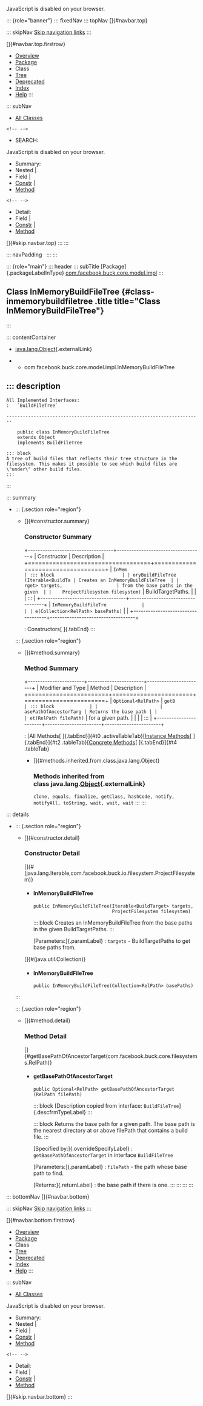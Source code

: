 <div>

JavaScript is disabled on your browser.

</div>

::: {role="banner"}
::: fixedNav
::: topNav
[]{#navbar.top}

::: skipNav
[Skip navigation links](#skip.navbar.top "Skip navigation links")
:::

[]{#navbar.top.firstrow}

-   [Overview](../../../../../../index.html)
-   [Package](package-summary.html)
-   Class
-   [Tree](package-tree.html)
-   [Deprecated](../../../../../../deprecated-list.html)
-   [Index](../../../../../../index-all.html)
-   [Help](../../../../../../help-doc.html)
:::

::: subNav
-   [All Classes](../../../../../../allclasses.html)

```{=html}
<!-- -->
```
-   SEARCH:

<div>

<div>

JavaScript is disabled on your browser.

</div>

</div>

<div>

-   Summary: 
-   Nested \| 
-   Field \| 
-   [Constr](#constructor.summary) \| 
-   [Method](#method.summary)

```{=html}
<!-- -->
```
-   Detail: 
-   Field \| 
-   [Constr](#constructor.detail) \| 
-   [Method](#method.detail)

</div>

[]{#skip.navbar.top}
:::
:::

::: navPadding
 
:::
:::

::: {role="main"}
::: header
::: subTitle
[Package]{.packageLabelInType} [com.facebook.buck.core.model.impl](package-summary.html)
:::

## Class InMemoryBuildFileTree {#class-inmemorybuildfiletree .title title="Class InMemoryBuildFileTree"}
:::

::: contentContainer
-   [java.lang.Object](http://docs.oracle.com/javase/7/docs/api/java/lang/Object.html?is-external=true "class or interface in java.lang"){.externalLink}

-   -   com.facebook.buck.core.model.impl.InMemoryBuildFileTree

::: description
-   

    All Implemented Interfaces:
    :   `BuildFileTree`

    ------------------------------------------------------------------------

        public class InMemoryBuildFileTree
        extends Object
        implements BuildFileTree

    ::: block
    A tree of build files that reflects their tree structure in the
    filesystem. This makes it possible to see which build files are
    \"under\" other build files.
    :::
:::

::: summary
-   ::: {.section role="region"}
    -   []{#constructor.summary}

        ### Constructor Summary

        +-----------------------------------+-----------------------------------+
        | Constructor                       | Description                       |
        +===================================+===================================+
        | `InMem                            | ::: block                         |
        | oryBuildFileTree​(Iterable<BuildTa | Creates an InMemoryBuildFileTree  |
        | rget> targets,                    | from the base paths in the given  |
        |    ProjectFilesystem filesystem)` | BuildTargetPaths.                 |
        |                                   | :::                               |
        +-----------------------------------+-----------------------------------+
        | `InMemoryBuildFileTre             |                                   |
        | e​(Collection<RelPath> basePaths)` |                                   |
        +-----------------------------------+-----------------------------------+

        : Constructors[ ]{.tabEnd}
    :::

    ::: {.section role="region"}
    -   []{#method.summary}

        ### Method Summary

        +-----------------------+-----------------------+-----------------------+
        | Modifier and Type     | Method                | Description           |
        +=======================+=======================+=======================+
        | `Optional<RelPath>`   | `getB                 | ::: block             |
        |                       | asePathOfAncestorTarg | Returns the base path |
        |                       | et​(RelPath filePath)` | for a given path.     |
        |                       |                       | :::                   |
        +-----------------------+-----------------------+-----------------------+

        : [All Methods[ ]{.tabEnd}]{#t0 .activeTableTab}[[Instance
        Methods](javascript:show(2);)[ ]{.tabEnd}]{#t2
        .tableTab}[[Concrete
        Methods](javascript:show(8);)[ ]{.tabEnd}]{#t4 .tableTab}

        -   []{#methods.inherited.from.class.java.lang.Object}

            ### Methods inherited from class java.lang.[Object](http://docs.oracle.com/javase/7/docs/api/java/lang/Object.html?is-external=true "class or interface in java.lang"){.externalLink}

            `clone, equals, finalize, getClass, hashCode, notify, notifyAll, toString, wait, wait, wait`
    :::
:::

::: details
-   ::: {.section role="region"}
    -   []{#constructor.detail}

        ### Constructor Detail

        []{#<init>(java.lang.Iterable,com.facebook.buck.io.filesystem.ProjectFilesystem)}

        -   #### InMemoryBuildFileTree

                public InMemoryBuildFileTree​(Iterable<BuildTarget> targets,
                                             ProjectFilesystem filesystem)

            ::: block
            Creates an InMemoryBuildFileTree from the base paths in the
            given BuildTargetPaths.
            :::

            [Parameters:]{.paramLabel}
            :   `targets` - BuildTargetPaths to get base paths from.

        []{#<init>(java.util.Collection)}

        -   #### InMemoryBuildFileTree

                public InMemoryBuildFileTree​(Collection<RelPath> basePaths)
    :::

    ::: {.section role="region"}
    -   []{#method.detail}

        ### Method Detail

        []{#getBasePathOfAncestorTarget(com.facebook.buck.core.filesystems.RelPath)}

        -   #### getBasePathOfAncestorTarget

            ``` methodSignature
            public Optional<RelPath> getBasePathOfAncestorTarget​(RelPath filePath)
            ```

            ::: block
            [Description copied from
            interface: `BuildFileTree`]{.descfrmTypeLabel}
            :::

            ::: block
            Returns the base path for a given path. The base path is the
            nearest directory at or above filePath that contains a build
            file.
            :::

            [Specified by:]{.overrideSpecifyLabel}
            :   `getBasePathOfAncestorTarget` in
                interface `BuildFileTree`

            [Parameters:]{.paramLabel}
            :   `filePath` - the path whose base path to find.

            [Returns:]{.returnLabel}
            :   the base path if there is one.
    :::
:::
:::
:::

::: bottomNav
[]{#navbar.bottom}

::: skipNav
[Skip navigation links](#skip.navbar.bottom "Skip navigation links")
:::

[]{#navbar.bottom.firstrow}

-   [Overview](../../../../../../index.html)
-   [Package](package-summary.html)
-   Class
-   [Tree](package-tree.html)
-   [Deprecated](../../../../../../deprecated-list.html)
-   [Index](../../../../../../index-all.html)
-   [Help](../../../../../../help-doc.html)
:::

::: subNav
-   [All Classes](../../../../../../allclasses.html)

<div>

<div>

JavaScript is disabled on your browser.

</div>

</div>

<div>

-   Summary: 
-   Nested \| 
-   Field \| 
-   [Constr](#constructor.summary) \| 
-   [Method](#method.summary)

```{=html}
<!-- -->
```
-   Detail: 
-   Field \| 
-   [Constr](#constructor.detail) \| 
-   [Method](#method.detail)

</div>

[]{#skip.navbar.bottom}
:::
